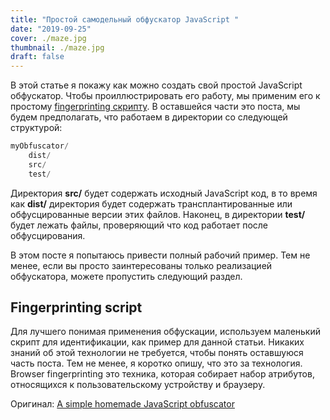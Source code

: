 ```yaml
---
title: "Простой самодельный обфускатор JavaScript "
date: "2019-09-25"
cover: ./maze.jpg
thumbnail: ./maze.jpg
draft: false
---
```


В этой статье я покажу как можно создать свой простой JavaScript обфускатор. Чтобы проиллюстрировать его работу, мы применим его к простому [fingerprinting скрипту](https://habr.com/ru/company/oleg-bunin/blog/321294/). В оставшейся части это поста, мы будем предполагать, что работаем в директории со следующей структурой:

```js
myObfuscator/
    dist/
    src/
    test/
```

Директория **src/** будет содержать исходный JavaScript код, в то время как **dist/** директория будет содержать трансплантированные или обфусцированные версии этих файлов. Наконец, в директории **test/** будет лежать файлы, проверяющий что код работает после обфусцирования.

В этом посте я попытаюсь привести полный рабочий пример. Тем не менее, если вы просто заинтересованы только реализацией обфускатора, можете пропустить следующий раздел.

## Fingerprinting script

Для лучшего понимая применения обфускации, используем маленький скрипт для идентификации, как пример для данной статьи. Никаких знаний об этой технологии не требуется, чтобы понять оставшуюся часть поста. Тем не менее, я коротко опишу, что это за технология.
Browser fingerprinting это техника, которая собирает набор атрибутов, относящихся к пользовательскому устройству и браузеру.  



Оригинал: [A simple homemade JavaScript obfuscator](https://antoinevastel.com/javascript/2019/09/04/home-made-obfuscator.html)